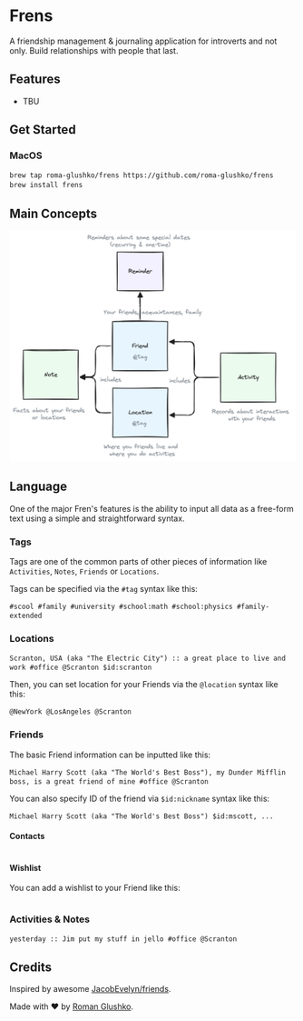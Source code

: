 # Frens

A friendship management & journaling application for introverts and not only.
Build relationships with people that last.

## Features

- TBU

## Get Started

### MacOS

```bash
brew tap roma-glushko/frens https://github.com/roma-glushko/frens
brew install frens
```

## Main Concepts

![Diagram](./docs/friens-data-model.png?raw=true)

## Language

One of the major Fren's features is the ability to input all data as a free-form text using a simple and straightforward syntax.

### Tags

Tags are one of the common parts of other pieces of information like `Activities`, `Notes`, `Friends` or `Locations`.

Tags can be specified via the `#tag` syntax like this:

```text
#scool #family #university #school:math #school:physics #family-extended
```

### Locations

```text
Scranton, USA (aka "The Electric City") :: a great place to live and work #office @Scranton $id:scranton
```

Then, you can set location for your Friends via the `@location` syntax like this:

```text
@NewYork @LosAngeles @Scranton
```

### Friends

The basic Friend information can be inputted like this:

```text
Michael Harry Scott (aka "The World's Best Boss"), my Dunder Mifflin boss, is a great friend of mine #office @Scranton
```

You can also specify ID of the friend via `$id:nickname` syntax like this:

```text
Michael Harry Scott (aka "The World's Best Boss") $id:mscott, ...
```

#### Contacts

```text

```

#### Wishlist

You can add a wishlist to your Friend like this:

```text
```

### Activities & Notes

```text
yesterday :: Jim put my stuff in jello #office @Scranton
```

## Credits

Inspired by awesome [JacobEvelyn/friends](https://github.com/JacobEvelyn/friends).

Made with ❤️ by [Roman Glushko](https://github.com/roma-glushko).